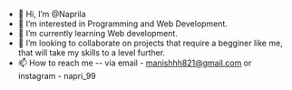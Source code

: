 - 👋 Hi, I’m @Naprila
- 👀 I’m interested in Programming and Web Development.
- 🌱 I’m currently learning Web development.
- 💞️ I’m looking to collaborate on projects that require a begginer like me, that will take my skills to a level further.
- 📫 How to reach me -- via email - manishhh821@gmail.com or instagram - napri_99

<!---
Naprila/Naprila is a ✨ special ✨ repository because its `README.md` (this file) appears on your GitHub profile.
You can click the Preview link to take a look at your changes.
--->
